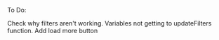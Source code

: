 To Do:

Check why filters aren't working. Variables not getting to updateFilters function.
Add load more button
